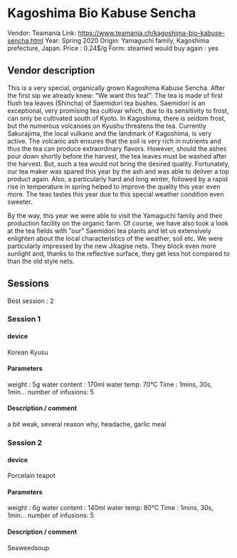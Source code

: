 # Kagoshima Bio Kabuse Sencha

Vendor: Teamania
Link: https://www.teamania.ch/kagoshima-bio-kabuse-sencha.html
Year: Spring 2020
Origin: Yamaguchi family, Kagoshima prefecture, Japan.
Price : 0.24$/g
Form: steamed
would buy again : yes

## Vendor description 

This is a very special, organically grown Kagoshima Kabuse Sencha. After the first sip we already knew: "We want this tea!". The tea is made of first flush tea leaves (Shincha) of Saemidori tea bushes. Saemidori is an exceptional, very promising tea cultivar which, due to its sensitivity to frost, can only be cultivated south of Kyoto.
In Kagoshima, there is seldom frost, but the numerous volcanoes on Kyushu threatens the tea. Currently Sakurajima, the local vulkano and the landmark of Kagoshima, is very active. The volcanic ash ensures that the soil is very rich in nutrients and thus the tea can produce extraordinary flavors. However, should the ashes pour down shortly before the harvest, the tea leaves must be washed after the harvest. But, such a tea would not bring the desired quality. Fortunately, our tea maker was spared this year by the ash and was able to deliver a top product again. Also, a particularly hard and long winter, followed by a rapid rise in temperature in spring helped to improve the quality this year even more. The teas tastes this year due to this special weather condition even sweeter.

By the way, this year we were able to visit the Yamaguchi family and their production facility on the organic farm. Of course, we have also took a look at the tea fields with "our" Saemidori tea plants and let us extensively enlighten about the local characteristics of the weather, soil etc. We were particularly impressed by the new Jikagise nets. They block even more sunlight and, thanks to the reflective surface, they get less hot compared to than the old style nets.

## Sessions

Best session : 2

### Session 1

#### device 

Korean Kyusu

#### Parameters

weight : 5g
water content : 170ml
water temp: 70°C
Time : 1mins, 30s, 1min...
number of infusions: 5

#### Description / comment

a bit weak, several reason why, headache, garlic meal

### Session 2

#### device 

Porcelain teapot

#### Parameters

weight : 6g
water content : 140ml
water temp: 80°C
Time : 1mins, 30s, 1min...
number of infusions: 5

#### Description / comment

Seaweedsoup